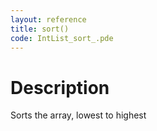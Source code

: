 ```yaml
---
layout: reference
title: sort()
code: IntList_sort_.pde
---
```


# Description

Sorts the array, lowest to highest

